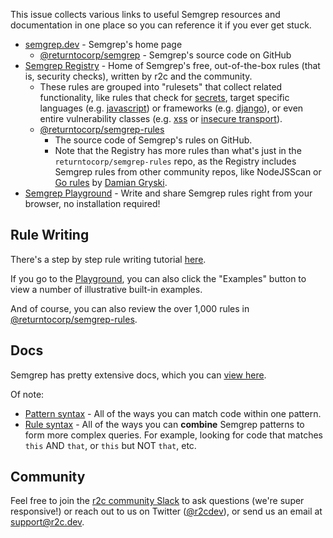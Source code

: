 This issue collects various links to useful Semgrep resources and documentation in one place so you can reference it if you ever get stuck.

* [semgrep.dev](https://semgrep.dev/) - Semgrep's home page
  * [@returntocorp/semgrep](https://github.com/returntocorp/semgrep) - Semgrep's source code on GitHub
* [Semgrep Registry](https://semgrep.dev/explore) - Home of Semgrep's free,
  out-of-the-box rules (that is, security checks), written by r2c and the
  community.
  * These rules are grouped into "rulesets" that collect related functionality,
    like rules that check for [secrets](https://semgrep.dev/p/secrets), target
    specific languages (e.g. [javascript](https://semgrep.dev/p/javascript)) or
    frameworks (e.g. [django](https://semgrep.dev/p/django)), or even entire
    vulnerability classes (e.g. [xss](https://semgrep.dev/p/xss) or [insecure
    transport](https://semgrep.dev/p/insecure-transport)).
  * [@returntocorp/semgrep-rules](https://github.com/returntocorp/semgrep-rules)
    - The source code of Semgrep's rules on GitHub. 
    * Note that the Registry has more rules than what's just in the
      `returntocorp/semgrep-rules` repo, as the Registry includes Semgrep rules
      from other community repos, like NodeJSScan or [Go
      rules](https://github.com/dgryski/semgrep-go) by [Damian
      Gryski](https://twitter.com/dgryski).
* [Semgrep Playground](https://semgrep.dev/editor) - Write and share Semgrep rules right from your browser, no installation required!

## Rule Writing

There's a step by step rule writing tutorial [here](https://semgrep.dev/learn).

If you go to the [Playground](https://semgrep.dev/editor), you can also click the "Examples" button to view a number of illustrative built-in examples.

And of course, you can also review the over 1,000 rules in [@returntocorp/semgrep-rules](https://github.com/returntocorp/semgrep-rules).

## Docs

Semgrep has pretty extensive docs, which you can [view here](https://semgrep.dev/docs/).

Of note:
* [Pattern syntax](https://semgrep.dev/docs/writing-rules/pattern-syntax/) - All
  of the ways you can match code within one pattern.
* [Rule syntax](https://semgrep.dev/docs/writing-rules/rule-syntax/) - All of
  the ways you can **combine** Semgrep patterns to form more complex queries.
  For example, looking for code that matches `this` AND `that`, or `this` but
  NOT `that`, etc.

## Community

Feel free to join the [r2c community Slack](https://r2c.dev/slack) to ask questions (we're super responsive!) or reach out to us on Twitter ([@r2cdev](https://twitter.com/r2cdev)), or send us an email at support@r2c.dev.